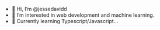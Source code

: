- 👋 Hi, I’m @jessedavidd
- 👀 I’m interested in web development and machine learning.
- 🌱 Currently learning Typescript/Javascript...

<!---
jessedavidd/jessedavidd is a ✨ special ✨ repository because its `README.md` (this file) appears on your GitHub profile.
You can click the Preview link to take a look at your changes.
--->
